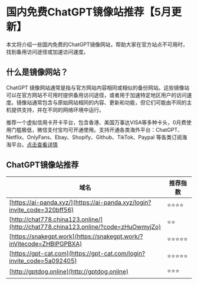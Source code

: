 # 国内免费ChatGPT镜像站推荐【5月更新】

本文将介绍一些国内免费的ChatGPT镜像网站，帮助大家在官方站点不可用时，找到备用访问途径或加速访问速度。

## 什么是镜像网站？

ChatGPT 镜像网站通常是指与官方网站内容相同或相似的备份网站。这些镜像站可以在官方网站不可用时提供备用访问途径，或者用于加速特定地区用户的访问速度。镜像站通常包含与原始网站相同的内容、更新和功能，但它们可能由不同的主机提供支持，并在不同的网络环境中运行。

推荐一个虚拟信用卡开卡平台，包含香港、美国万事达VISA等多种卡头，0月费使用门槛极低，微信支付宝均可开通使用。支持开通各类海外平台：ChatGPT、Netflix、OnlyFans、Ebay、Shopify、Github、TikTok、Paypal 等各类订阅海淘平台。[点击查看详情](https://gpt.fomepay.com/#/pages/login/index?d=Q3DD80)

## ChatGPT镜像站推荐

| 域名 | 推荐指数 |
| --- | --- |
| [https://ai-panda.xyz/](https://ai-panda.xyz/login?invite_code=320bff56) | ⭐⭐⭐⭐ |
| [http://chat778.china123.online/](http://chat778.china123.online/?code=zHuOwmyjZo) | ⭐⭐ |
| [https://snakegpt.work](https://snakegpt.work/?inVitecode=ZHBIPGPBXA) | ⭐⭐⭐⭐⭐ |
| [https://gpt-cat.com](https://gpt-cat.com/login?invite_code=5a092405) | ⭐⭐⭐⭐⭐ |
| [http://gptdog.online](http://gptdog.online) | ⭐⭐⭐ |

